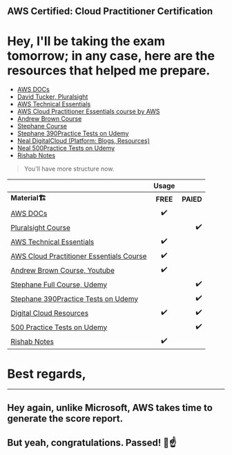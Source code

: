## AWS Certified: Cloud Practitioner Certification

# Hey, I'll be taking the exam tomorrow; in any case, here are the resources that helped me prepare.




- [AWS DOCs](https://docs.aws.amazon.com/)
- [David Tucker, Pluralsight](https://www.pluralsight.com/paths/aws-certified-cloud-practitioner-clf-c01?exp=2)
- [AWS Technical Essentials](https://explore.skillbuilder.aws/learn/course/1851/play/45289/aws-technical-essentials)
- [AWS Cloud Practitioner Essentials course by AWS](https://explore.skillbuilder.aws/learn/course/9449/exam-prep-aws-certified-cloud-practitioner)
- [Andrew Brown Course](https://www.youtube.com/watch?v=SOTamWNgDKc)
- [Stephane Course](https://www.udemy.com/course/aws-certified-cloud-practitioner-new/)
- [Stephane 390Practice Tests on Udemy](https://www.udemy.com/course/practice-exams-aws-certified-cloud-practitioner/)
- [Neal DigitalCloud (Platform: Blogs, Resources)](https://digitalcloud.training/)
- [Neal 500Practice Tests on Udemy](https://www.udemy.com/course/aws-certified-cloud-practitioner-practice-exams-c/)
- [Rishab Notes](https://notes.rishab.cloud/aws-cloudpractitioner)

> You'll have more structure now.

| |  Usage|     |
|:-------- |:--------:| --------:|
| <b>Material<b>🏗️        |  <b>FREE<b>   |     <b>PAIED<b> |
| [AWS DOCs](https://docs.aws.amazon.com/)      |  ✔️    |     |
| [Pluralsight Course](https://www.pluralsight.com/paths/aws-certified-cloud-practitioner-clf-c01?exp=2)      |      | ✔️     |
| [AWS Technical Essentials](https://explore.skillbuilder.aws/learn/course/1851/play/45289/aws-technical-essentials)      | ✔️      |     |
| [AWS Cloud Practitioner Essentials Course](https://explore.skillbuilder.aws/learn/course/9449/exam-prep-aws-certified-cloud-practitioner)      |    ✔️ |     |
|  [Andrew Brown Course, Youtube](https://www.youtube.com/watch?v=SOTamWNgDKc)       |   ✔️   |      |
|  [Stephane Full Course, Udemy](https://www.udemy.com/course/aws-certified-cloud-practitioner-new/)      |  |   ✔️   |
| [Stephane 390Practice Tests on Udemy](https://www.udemy.com/course/practice-exams-aws-certified-cloud-practitioner/)      |   |   ✔️   |
| [Digital Cloud Resources ](https://digitalcloud.training/)      |   ✔️| ✔️   |
|[500 Practice Tests on Udemy](https://www.udemy.com/course/aws-certified-cloud-practitioner-practice-exams-c/)      |     |   ✔️   |
| [Rishab Notes](https://notes.rishab.cloud/aws-cloudpractitioner)      |  ✔️    |      |


# Best regards, 

---

## Hey again, unlike Microsoft, AWS takes time to generate the score report. 
## But yeah, congratulations. Passed! 🚀☝️